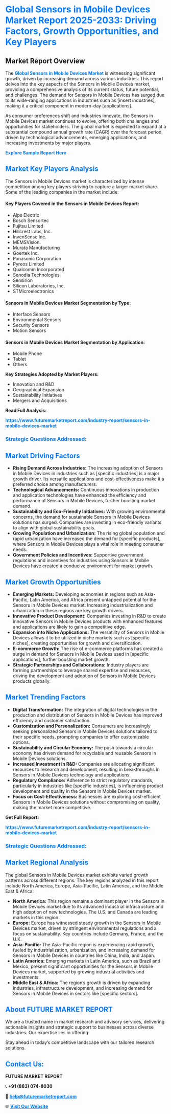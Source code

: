 <h1 style="color: #007BFF;">Global Sensors in Mobile Devices Market Report 2025-2033: Driving Factors, Growth Opportunities, and Key Players</h1>

<section id="overview">
<h2>Market Report Overview</h2>
<p>The <a href="https://www.futuremarketreport.com/industry-report/sensors-in-mobile-devices-market" style="color: #007BFF; text-decoration: none;"><strong>Global Sensors in Mobile Devices Market</strong></a> is witnessing significant growth, driven by increasing demand across various industries. This report delves into the key aspects of the Sensors in Mobile Devices market, providing a comprehensive analysis of its current status, future potential, and challenges. The demand for Sensors in Mobile Devices has surged due to its wide-ranging applications in industries such as [insert industries], making it a critical component in modern-day [applications].</p>
<p>As consumer preferences shift and industries innovate, the Sensors in Mobile Devices market continues to evolve, offering both challenges and opportunities for stakeholders. The global market is expected to expand at a substantial compound annual growth rate (CAGR) over the forecast period, driven by technological advancements, emerging applications, and increasing investments by major players.</p>
</section>

<section id="overview">
<p><a href="https://www.futuremarketreport.com/request-sample/reportId=42963" style="color: #007BFF; text-decoration: none;"><strong>Explore Sample Report Here</strong></a></p>
</section>

<section id="key-players">
<h2 style="color: #007BFF;">Market Key Players Analysis</h2>
<p>The Sensors in Mobile Devices market is characterized by intense competition among key players striving to capture a larger market share. Some of the leading companies in the market include:</p>
<h4>Key Players Covered in the Sensors in Mobile Devices Report:</h4>
<ul><li>Alps Electric</li><li>Bosch Sensortec</li><li>Fujitsu Limited</li><li>Hillcrest Labs, Inc.</li><li>InvenSense Inc.</li><li>MEMSVision.</li><li>Murata Manufacturing</li><li>Goertek Inc.</li><li>Panasonic Corporation</li><li>Pyreos Limited</li><li>Qualcomm Incorporated</li><li>Senodia Technologies</li><li>Sensirion</li><li>Silicon Laboratories, Inc.</li><li>STMicroelectronics</li></ul>
<h4>Sensors in Mobile Devices Market Segmentation by Type:</h4>
<ul><li>Interface Sensors</li><li>Environmental Sensors</li><li>Security Sensors</li><li>Motion Sensors</li></ul>

<h4>Sensors in Mobile Devices Market Segmentation by Application:</h4>
<ul><li>Mobile Phone</li><li>Tablet</li><li>Others</li></ul>
<p><strong>Key Strategies Adopted by Market Players:</strong></p>
<ul>
<li>Innovation and R&D</li>
<li>Geographical Expansion</li>
<li>Sustainability Initiatives</li>
<li>Mergers and Acquisitions</li>
</ul>
</section>

<section>
<p><strong>Read Full Analysis: </strong></p><a href="https://www.futuremarketreport.com/industry-report/sensors-in-mobile-devices-market" style="color: #007BFF; text-decoration: none;"><strong>https://www.futuremarketreport.com/industry-report/sensors-in-mobile-devices-market</strong></a>
<h3 style="color: #007BFF;">Strategic Questions Addressed:</h3>
</section>

<section id="driving-factors">
<h2 style="color: #007BFF;">Market Driving Factors</h2>
<ul>
<li><strong>Rising Demand Across Industries:</strong> The increasing adoption of Sensors in Mobile Devices in industries such as [specific industries] is a major growth driver. Its versatile applications and cost-effectiveness make it a preferred choice among manufacturers.</li>
<li><strong>Technological Advancements:</strong> Continuous innovations in production and application technologies have enhanced the efficiency and performance of Sensors in Mobile Devices, further boosting market demand.</li>
<li><strong>Sustainability and Eco-Friendly Initiatives:</strong> With growing environmental concerns, the demand for sustainable Sensors in Mobile Devices solutions has surged. Companies are investing in eco-friendly variants to align with global sustainability goals.</li>
<li><strong>Growing Population and Urbanization:</strong> The rising global population and rapid urbanization have increased the demand for [specific products], where Sensors in Mobile Devices plays a vital role in meeting consumer needs.</li>
<li><strong>Government Policies and Incentives:</strong> Supportive government regulations and incentives for industries using Sensors in Mobile Devices have created a conducive environment for market growth.</li>
</ul>
</section>

<section id="growth-opportunities">
<h2 style="color: #007BFF;">Market Growth Opportunities</h2>
<ul>
<li><strong>Emerging Markets:</strong> Developing economies in regions such as Asia-Pacific, Latin America, and Africa present untapped potential for the Sensors in Mobile Devices market. Increasing industrialization and urbanization in these regions are key growth drivers.</li>
<li><strong>Innovative Product Development:</strong> Companies investing in R&D to create innovative Sensors in Mobile Devices products with enhanced features and applications are likely to gain a competitive edge.</li>
<li><strong>Expansion into Niche Applications:</strong> The versatility of Sensors in Mobile Devices allows it to be utilized in niche markets such as [specific niches], creating opportunities for growth and diversification.</li>
<li><strong>E-commerce Growth:</strong> The rise of e-commerce platforms has created a surge in demand for Sensors in Mobile Devices used in [specific applications], further boosting market growth.</li>
<li><strong>Strategic Partnerships and Collaborations:</strong> Industry players are forming partnerships to leverage shared expertise and resources, driving the development and adoption of Sensors in Mobile Devices products globally.</li>
</ul>
</section>

<section id="trending-factors">
<h2 style="color: #007BFF;">Market Trending Factors</h2>
<ul>
<li><strong>Digital Transformation:</strong> The integration of digital technologies in the production and distribution of Sensors in Mobile Devices has improved efficiency and customer satisfaction.</li>
<li><strong>Customization and Personalization:</strong> Consumers are increasingly seeking personalized Sensors in Mobile Devices solutions tailored to their specific needs, prompting companies to offer customizable options.</li>
<li><strong>Sustainability and Circular Economy:</strong> The push towards a circular economy has driven demand for recyclable and reusable Sensors in Mobile Devices solutions.</li>
<li><strong>Increased Investment in R&D:</strong> Companies are allocating significant resources to research and development, resulting in breakthroughs in Sensors in Mobile Devices technology and applications.</li>
<li><strong>Regulatory Compliance:</strong> Adherence to strict regulatory standards, particularly in industries like [specific industries], is influencing product development and quality in the Sensors in Mobile Devices market.</li>
<li><strong>Focus on Cost-Effectiveness:</strong> Businesses are exploring cost-efficient Sensors in Mobile Devices solutions without compromising on quality, making the market more competitive.</li>
</ul>
</section>

<section>
<p><strong>Get Full Report: </strong></p><a href="https://www.futuremarketreport.com/industry-report/sensors-in-mobile-devices-market" style="color: #007BFF; text-decoration: none;"><strong>https://www.futuremarketreport.com/industry-report/sensors-in-mobile-devices-market</strong></a>
<h3 style="color: #007BFF;">Strategic Questions Addressed:</h3>
</section>


<section id="regional-analysis">
<h2 style="color: #007BFF;">Market Regional Analysis</h2>
<p>The global Sensors in Mobile Devices market exhibits varied growth patterns across different regions. The key regions analyzed in this report include North America, Europe, Asia-Pacific, Latin America, and the Middle East & Africa:</p>
<ul>
<li><strong>North America:</strong> This region remains a dominant player in the Sensors in Mobile Devices market due to its advanced industrial infrastructure and high adoption of new technologies. The U.S. and Canada are leading markets in this region.</li>
<li><strong>Europe:</strong> Europe has witnessed steady growth in the Sensors in Mobile Devices market, driven by stringent environmental regulations and a focus on sustainability. Key countries include Germany, France, and the U.K.</li>
<li><strong>Asia-Pacific:</strong> The Asia-Pacific region is experiencing rapid growth, fueled by industrialization, urbanization, and increasing demand for Sensors in Mobile Devices in countries like China, India, and Japan.</li>
<li><strong>Latin America:</strong> Emerging markets in Latin America, such as Brazil and Mexico, present significant opportunities for the Sensors in Mobile Devices market, supported by growing industrial activities and investments.</li>
<li><strong>Middle East & Africa:</strong> The region’s growth is driven by expanding industries, infrastructure development, and increasing demand for Sensors in Mobile Devices in sectors like [specific sectors].</li>
</ul>
</section>

<footer>
<h2 style="color: #007BFF;">About FUTURE MARKET REPORT</h2>
<p>We are a trusted name in market research and advisory services, delivering actionable insights and strategic support to businesses across diverse industries. Our expertise lies in offering:</p>

<p>Stay ahead in today’s competitive landscape with our tailored research solutions.</p>

<h2 style="color: #007BFF;">Contact Us:</h2>
<p><strong>FUTURE MARKET REPORT</strong></p>
<p>📞 <strong>+91 (883) 074-8030</strong></p>
<p>📧 <strong><a href="mailto:help@futuremarketreport.com" style="color: #007BFF;">help@futuremarketreport.com</a></strong></p>
<p>🌐 <strong><a href="https://www.futuremarketreport.com/" style="color: #007BFF;">Visit Our Website</a></strong></p>
</footer>